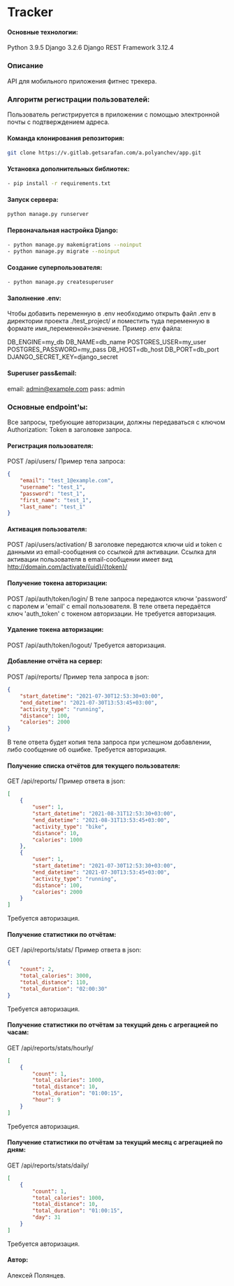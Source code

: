# Tracker
#### Основные технологии:
Python 3.9.5
Django 3.2.6
Django REST Framework 3.12.4
### Описание
API для мобильного приложения фитнес трекера.
### Алгоритм регистрации пользователей:
Пользователь регистрируется в приложении с помощью электронной почты с подтверждением адреса.
#### Команда клонирования репозитория:
```bash
git clone https://v.gitlab.getsarafan.com/a.polyanchev/app.git
```
#### Установка дополнительных библиотек:
```bash
- pip install -r requirements.txt
```
#### Запуск сервера:
```bash
python manage.py runserver
```
#### Первоначальная настройка Django:
```bash
- python manage.py makemigrations --noinput
- python manage.py migrate --noinput
```
#### Создание суперпользователя:
```bash
- python manage.py createsuperuser
```
#### Заполнение .env:
Чтобы добавить переменную в .env необходимо открыть файл .env в директории проекта ./test_project/ и поместить туда переменную в формате имя_переменной=значение.
Пример .env файла:

DB_ENGINE=my_db
DB_NAME=db_name
POSTGRES_USER=my_user
POSTGRES_PASSWORD=my_pass
DB_HOST=db_host
DB_PORT=db_port
DJANGO_SECRET_KEY=django_secret

#### Superuser pass&email:
email: admin@example.com
pass: admin

### Основные endpoint'ы:
Все запросы, требующие авторизации, должны передаваться с ключом Authorization: Token <Token> в заголовке запроса.

#### Регистрация пользователя:
POST /api/users/
Пример тела запроса:
```json
{
    "email": "test_1@example.com",
    "username": "test_1",
    "password": "test_1",
    "first_name": "test_1",
    "last_name": "test_1"
}
```

#### Активация пользователя:
POST /api/users/activation/
В заголовке передаются ключи uid и token с данными из email-сообщения со ссылкой для активации.
Ссылка для активации пользователя в email-сообщении имеет вид http://domain.com/activate/{uid}/{token}/

#### Получение токена авторизации:
POST /api/auth/token/login/
В теле запроса передаются ключи 'password' c паролем и 'email' с email пользователя. 
В теле ответа передаётся ключ 'auth_token' с токеном авторизации.
Не требуется авторизация.

#### Удаление токена авторизации:
POST /api/auth/token/logout/
Требуется авторизация.

#### Добавление отчёта на сервер:
POST /api/reports/ 
Пример тела запроса в json:
```json
{
    "start_datetime": "2021-07-30T12:53:30+03:00",
    "end_datetime": "2021-07-30T13:53:45+03:00",
    "activity_type": "running",
    "distance": 100,
    "calories": 2000
}
```
В теле ответа будет копия тела запроса при успешном добавлении, либо сообщение об ошибке. 
Требуется авторизация.

#### Получение списка отчётов для текущего пользователя:
GET /api/reports/
Пример ответа в json:
```json
[
    {
        "user": 1,
        "start_datetime": "2021-08-31T12:53:30+03:00",
        "end_datetime": "2021-08-31T13:53:45+03:00",
        "activity_type": "bike",
        "distance": 10,
        "calories": 1000
    },
    {
        "user": 1,
        "start_datetime": "2021-07-30T12:53:30+03:00",
        "end_datetime": "2021-07-30T13:53:45+03:00",
        "activity_type": "running",
        "distance": 100,
        "calories": 2000
    }
]
```
Требуется авторизация.

#### Получение статистики по отчётам:
GET /api/reports/stats/
Пример ответа в json:
```json
{
    "count": 2,
    "total_calories": 3000,
    "total_distance": 110,
    "total_duration": "02:00:30"
}
```
Требуется авторизация.

#### Получение статистики по отчётам за текущий день с агрегацией по часам:
GET /api/reports/stats/hourly/
```json
[
    {
        "count": 1,
        "total_calories": 1000,
        "total_distance": 10,
        "total_duration": "01:00:15",
        "hour": 9
    }
]
```
Требуется авторизация.

#### Получение статистики по отчётам за текущий месяц с агрегацией по дням:
GET /api/reports/stats/daily/
```json
[
    {
        "count": 1,
        "total_calories": 1000,
        "total_distance": 10,
        "total_duration": "01:00:15",
        "day": 31
    }
]
```
Требуется авторизация.

#### Автор:
Алексей Полянцев.
